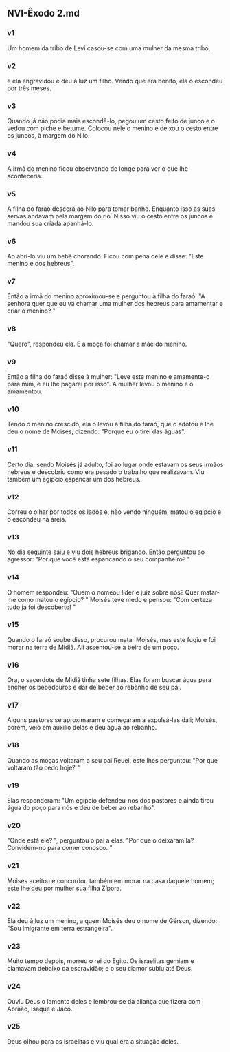 ## NVI-Êxodo 2.md
### v1
 Um homem da tribo de Levi casou-se com uma mulher da mesma tribo,
### v2
 e ela engravidou e deu à luz um filho. Vendo que era bonito, ela o escondeu por três meses.
### v3
 Quando já não podia mais escondê-lo, pegou um cesto feito de junco e o vedou com piche e betume. Colocou nele o menino e deixou o cesto entre os juncos, à margem do Nilo.
### v4
 A irmã do menino ficou observando de longe para ver o que lhe aconteceria.
### v5
 A filha do faraó descera ao Nilo para tomar banho. Enquanto isso as suas servas andavam pela margem do rio. Nisso viu o cesto entre os juncos e mandou sua criada apanhá-lo.
### v6
 Ao abri-lo viu um bebê chorando. Ficou com pena dele e disse: "Este menino é dos hebreus".
### v7
 Então a irmã do menino aproximou-se e perguntou à filha do faraó: "A senhora quer que eu vá chamar uma mulher dos hebreus para amamentar e criar o menino? "
### v8
 "Quero", respondeu ela. E a moça foi chamar a mãe do menino.
### v9
 Então a filha do faraó disse à mulher: "Leve este menino e amamente-o para mim, e eu lhe pagarei por isso". A mulher levou o menino e o amamentou.
### v10
 Tendo o menino crescido, ela o levou à filha do faraó, que o adotou e lhe deu o nome de Moisés, dizendo: "Porque eu o tirei das águas".
### v11
 Certo dia, sendo Moisés já adulto, foi ao lugar onde estavam os seus irmãos hebreus e descobriu como era pesado o trabalho que realizavam. Viu também um egípcio espancar um dos hebreus.
### v12
 Correu o olhar por todos os lados e, não vendo ninguém, matou o egípcio e o escondeu na areia.
### v13
 No dia seguinte saiu e viu dois hebreus brigando. Então perguntou ao agressor: "Por que você está espancando o seu companheiro? "
### v14
 O homem respondeu: "Quem o nomeou líder e juiz sobre nós? Quer matar-me como matou o egípcio? " Moisés teve medo e pensou: "Com certeza tudo já foi descoberto! "
### v15
 Quando o faraó soube disso, procurou matar Moisés, mas este fugiu e foi morar na terra de Midiã. Ali assentou-se à beira de um poço.
### v16
 Ora, o sacerdote de Midiã tinha sete filhas. Elas foram buscar água para encher os bebedouros e dar de beber ao rebanho de seu pai.
### v17
 Alguns pastores se aproximaram e começaram a expulsá-las dali; Moisés, porém, veio em auxílio delas e deu água ao rebanho.
### v18
 Quando as moças voltaram a seu pai Reuel, este lhes perguntou: "Por que voltaram tão cedo hoje? "
### v19
 Elas responderam: "Um egípcio defendeu-nos dos pastores e ainda tirou água do poço para nós e deu de beber ao rebanho".
### v20
 "Onde está ele? ", perguntou o pai a elas. "Por que o deixaram lá? Convidem-no para comer conosco. "
### v21
 Moisés aceitou e concordou também em morar na casa daquele homem; este lhe deu por mulher sua filha Zípora.
### v22
 Ela deu à luz um menino, a quem Moisés deu o nome de Gérson, dizendo: "Sou imigrante em terra estrangeira".
### v23
 Muito tempo depois, morreu o rei do Egito. Os israelitas gemiam e clamavam debaixo da escravidão; e o seu clamor subiu até Deus.
### v24
 Ouviu Deus o lamento deles e lembrou-se da aliança que fizera com Abraão, Isaque e Jacó.
### v25
 Deus olhou para os israelitas e viu qual era a situação deles.
